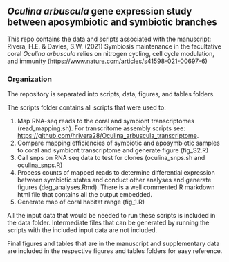 ## <i>Oculina arbuscula</i> gene expression study between aposymbiotic and symbiotic branches
This repo contains the data and scripts associated with the manuscript: 
Rivera, H.E. & Davies, S.W. (2021) Symbiosis maintenance in the facultative coral <i>Oculina arbuscula</i> relies on nitrogen cycling, cell cycle modulation, and immunity (https://www.nature.com/articles/s41598-021-00697-6)

### Organization
The repository is separated into scripts, data, figures, and tables folders. 

The scripts folder contains all scripts that were used to: 
1. Map RNA-seq reads to the coral and symbiont transcriptomes (read_mapping.sh). For transcritome assembly scripts see: https://github.com/hrivera28/Oculina_arbuscula_transcriptome.
2. Compare mapping efficiencies of symbiotic and aposymbiotic samples to coral and symbiont transcriptome and generate figure (fig_S2.R)
3. Call snps on RNA seq data to test for clones (oculina_snps.sh and oculina_snps.R) 
3. Process counts of mapped reads to determine differential expression between symbiotic states and conduct other analyses and generate figures (deg_analyses.Rmd). There is a well commented R markdown html file that contains all the output embedded. 
4. Generate map of coral habitat range (fig_1.R) 

All the input data that would be needed to run these scripts is included in the data folder. Intermediate files that can be generated by running the scripts with the included input data are not included. 

Final figures and tables that are in the manuscript and supplementary data are included in the respective figures and tables folders for easy reference. 
